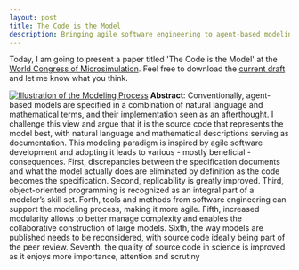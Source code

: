 ```yaml
---
layout: post
title: The Code is the Model
description: Bringing agile software engineering to agent-based modelinng and micro-simulations
---
```

Today, I am going to present a paper titled 'The Code is the Model' at the <a href="http://www.carloalberto.org/ima-2017/">World Congress of Microsimulation</a>. Feel free to download the <a href="../../../assets/codemodel.pdf">current draft</a> and let me know what you think.

<a href="../../assets/images/modelingprocess.jpg"><img src="../../../assets/images/processpreview.png" alt="Illustration of the Modeling Process" class="image left"></a> **Abstract**: Conventionally, agent-based models are specified in a combination of natural language and mathematical terms, and their implementation seen as an afterthought. I challenge this view and argue that it is the source code that represents the model best, with natural language and mathematical descriptions serving as documentation. This modeling paradigm is inspired by agile software development and adopting it leads to various - mostly beneficial - consequences. First, discrepancies between the specification documents and what the model actually does are eliminated by definition as the code becomes the specification. Second, replicability is greatly improved. Third, object-oriented programming is recognized as an integral part of a modeler’s skill set. Forth, tools and methods from software engineering can support the modeling process, making it more agile. Fifth, increased modularity allows to better manage complexity and enables the collaborative construction of large models. Sixth, the way models are published needs to be reconsidered, with source code ideally being part of the peer review. Seventh, the quality of source code in science is improved as it enjoys more importance, attention and scrutiny
